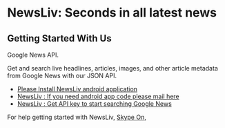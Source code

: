 # NewsLiv: Seconds in all latest news


## Getting Started With Us

Google News API.

Get and search live headlines, articles, images, and other article metadata from Google News with our JSON API.


- [Please Install NewsLiv android application](https://play.google.com/store/apps/details?id=com.angelsofttech.newsliv)
- [NewsLiv : If you need android app code please mail here](mailto:aarif139@gmail.com?Subject=Hello%20need%20Android%20source%20code)
- [NewsLiv : Get API key to start searching Google News](https://newsapi.org/register)

For help getting started with NewsLiv,
[Skype On](https://join.skype.com/invite/JqRGah3AtsYf),
